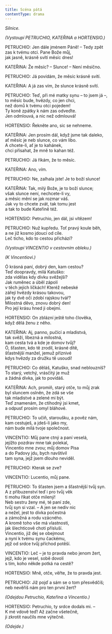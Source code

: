 ```yaml
---
title: Scéna pátá
contentType: drama
---
```


<section>

_Silnice._

_(Vystoupí PETRUCHIO, KATEŘINA a HORTENSIO.)_

PETRUCHIO: Jen dále jménem Páně! – Tedy zpět  
zas k tvému otci. Pane Bože můj,  
jak jasně, krásně svítí měsíc dnes!

KATEŘINA: Že měsíc? – Slunce! – Není měsíčno.

PETRUCHIO: Já povídám, že měsíc krásně svítí.

KATEŘINA: A já zas vím, že slunce krásně svítí.

PETRUCHIO: Teď, při mé matky synu – to jsem já –,  
to měsíc bude, hvězdy, co jen chci,  
než domů k tvému otci pojedem!  
Ty koně zpátky k nám zas odveďte.  
Jen odmlouvá, a nic než odmlouvá!

HORTENSIO: Řekněte ano, sic se nehneme.

KATEŘINA: Jen prosím dál, když jsme tak daleko,  
ať měsíc je neb slunce, co vám libo.  
A chcete-li, ať je to kahánek,  
chci přísahat, že mně to kahan též.

PETRUCHIO: Já říkám, že to měsíc.

KATEŘINA: Ano, vím.

PETRUCHIO: Ne, zalhala jste! Je to boží slunce!

KATEŘINA: Tak, milý Bože, je to boží slunce;  
však slunce není, nechcete-li vy,  
a měsíc mění se jak rozmar váš.  
Jak vy to chcete zvát, tak tomu jest  
a tak to bude Kateřině též.

HORTENSIO: Petruchio, jen dál, jsi vítězem!

PETRUCHIO: Nuž kupředu. Toť pravý koule běh,  
a ne již kosmo jdoucí od cíle.  
Leč ticho, kdo to cestou přichází?

_(Vystoupí VINCENTIO v cestovním obleku.)_

_(K Vincentiovi.)_

Ó krásná paní, dobrý den, kam cestou?  
Teď doopravdy, milá Katuško:  
zda vidělas kdy dívku svěžejší?  
Jak ruměnec a úběl zápolí  
v těch jejích líčkách! Kteréž nebeské  
zářejí hvězdy krásou takovou,  
jak ty dvě oči zdobí rajskou tvář?  
Milostná děvo, znovu dobrý den!  
Pro její krásu hned ji obejmi.

HORTENSIO: On zblázní ještě toho člověka,  
když dělá ženu z něho.

KATEŘINA: Aj, panno, pučící a mladistvá,  
tak svěží, líbezná a milostná,  
kam cesta tvá a kde je domov tvůj?  
Ó, šťasten, kdo tě zrodil, krásné dítě,  
šťastnější manžel, jemuž příznivé  
kdys hvězdy za družku tě usoudí!

PETRUCHIO: Co děláš, Katuško, snad neblouzníš?  
To starý, vetchý, vrásčitý je muž  
a žádná dívka, jak to povídáš.

KATEŘINA: Ach, promiň, starý otče, to můj zrak  
byl sluncem oslněn, že zdá se vše  
tak mladistvé a zelené mi být.  
Teď znamenám, že ctihodný jsi kmet,  
a odpusť prosím omyl bláhové.

PETRUCHIO: To učiň, staroušku, a pověz nám,  
kam cestuješ, a jdeš-li jako my,  
nám bude milá tvoje společnost.

VINCENTIO: Můj pane ctný a paní veselá,  
jejížto pozdrav mne tak polekal,  
Vincentio mne zvou; můj domov Pisa  
a do Padovy jdu, bych navštívil  
tam syna, jejž jsem dlouho neviděl.

PETRUCHIO: Kterak se zve?

VINCENTIO: Lucentio, můj pane.

PETRUCHIO: To šťasten jsem a šťastnější tvůj syn.  
A z příbuzenství teď i pro tvůj věk  
ti mohu říkat otče milený!  
Neb sestru ženy mé, té paní zde,  
tvůj syn si vzal. – A jen se nediv nic  
a nežel, jest to dívka počestná  
a zámožná a rodu vzácného.  
A kromě toho vše má vlastnosti,  
jak šlechticově choti přísluší.  
Vincentio, již dej se obejmout  
a nyní k tvému synu čackému,  
jejž od srdce tvůj příchod potěší.

VINCENTIO: Leč – je to pravda nebo jenom žert,  
jejž, kdo je vesel, sobě dovolí  
s tím, koho někde potká na cestě?

HORTENSIO: Mně, otče, věřte, že to pravda jest.

PETRUCHIO: Již pojď a sám se o tom přesvědčíš;  
neb nevěříš nám pro ten první žert?

_(Odejdou Petruchio, Kateřina a Vincentio.)_

HORTENSIO: Petruchio, ty srdce dodals mi. –  
K mé vdově teď! Až začne všetečně,  
ji zkrotit naučils mne výtečně.

_(Odejde.)_

</section>
